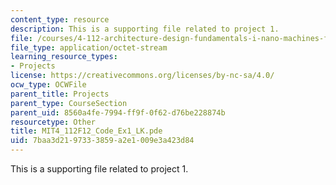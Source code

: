```yaml
---
content_type: resource
description: This is a supporting file related to project 1.
file: /courses/4-112-architecture-design-fundamentals-i-nano-machines-fall-2012/7baa3d2197333859a2e1009e3a423d84_MIT4_112F12_Code_Ex1_LK.pde
file_type: application/octet-stream
learning_resource_types:
- Projects
license: https://creativecommons.org/licenses/by-nc-sa/4.0/
ocw_type: OCWFile
parent_title: Projects
parent_type: CourseSection
parent_uid: 8560a4fe-7994-ff9f-0f62-d76be228874b
resourcetype: Other
title: MIT4_112F12_Code_Ex1_LK.pde
uid: 7baa3d21-9733-3859-a2e1-009e3a423d84
---
```

This is a supporting file related to project 1.
